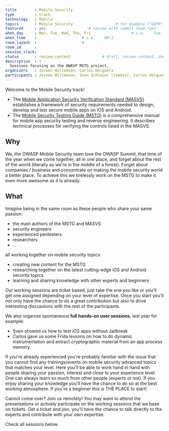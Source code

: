 ```yaml
---
title        : Mobile Security
type         : track
technology   : Mobile
topics       : Mobile Security                   # for example ["GDPR"]
featured     : yes                   # review with summit team "yes"
when_day     : Mon, Tue, Wed, Thu, Fri                  # i.e.    Tue
when_time    :                    # i.e.    AM-1
room_layout  :                    #
room_id      :
session_slack:
status       : review-content              # draft, review-content, done
description  : |
  Sessions focusing on the OWASP MSTG project.
organizers   : Jeroen Willemsen, Carlos Holguera
participants : Jeroen Willemsen, Sven Schleier (remote), Carlos Holguera
---
```


Welcome to the Mobile Security track!

- The [Mobile Application Security Verification Standard (MASVS)](https://github.com/OWASP/owasp-masvs) establishes a framework of security requirements needed to design, develop and test secure mobile apps on iOS and Android.
- The [Mobile Security Testing Guide (MSTG)](https://github.com/OWASP/owasp-mstg) is a comprehensive manual for mobile app security testing and reverse engineering. It describes technical processes for verifying the controls listed in the MASVS.

## Why

We, the OWASP Mobile Security team love the OWASP Summit, that time of the year when we come together, all in one place, and forget about the rest of the world (literally as we're in the middle of a forest). Forget about companies / business and concentrate on making the mobile security world a better place. To achieve this we tirelessly work on the MSTG to make it even more awesome as it is already.

## What

Imagine being in the same room as these people who share your same passion:

- the main authors of the MSTG and MASVS
- security engineers
- experienced pentesters
- researchers
- ...

all working together on mobile security topics

- creating new content for the MSTG
- researching together on the latest cutting-edge iOS and Android security topics
- learning and sharing knowledge with other experts and beginners

Our working sessions are ticket based, just take the one you like or you'll get one assigned depending on your level of expertise. Once you start you'll not only have the chance to do a great contribution but also to drive interesting discussions with the rest of the participants.

We also organize spontaneous **full hands-on user sessions**, last year for example:

- Sven showed us how to test iOS apps without Jailbreak
- Carlos gave us some Frida lessons on how to do dynamic instrumentation and extract cryptographic material from an app process memory.

If you're already experienced you're probably familiar with the issue that you cannot find any trainings/events on mobile security advanced topics that matches your level. Here you'll be able to work hand in hand with people sharing your passion, interest and close to your experience level. One can always learn so much from other people (experts or not). If you enjoy sharing your knowledge you'll have the chance to do so at the best working atmosphere. If you're a beginner this is THE PLACE to start!

Cannot come over? Join us remotely! You may want to attend the presentations or actively participate on the working sessions that we base on tickets. Get a ticket and join, you'll have the chance to talk directly to the experts and contribute with your own expertise.

Check all sessions below.
